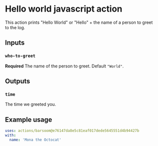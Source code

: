 # Hello world javascript action

This action prints "Hello World" or "Hello" + the name of a person to greet to the log.

## Inputs

### `who-to-greet`

**Required** The name of the person to greet. Default `"World"`.

## Outputs

### `time`

The time we greeted you.

## Example usage

```yaml
uses: actions/barsoom@e76147da8e5c81eaf017dede5645551d4b94427b
with:
  name: 'Mona the Octocat'